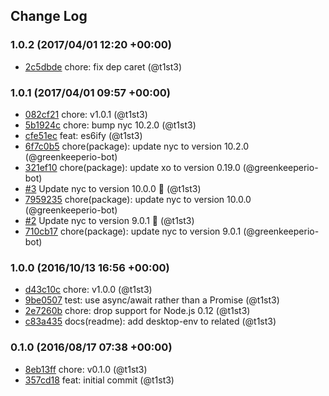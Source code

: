 ## Change Log

### 1.0.2 (2017/04/01 12:20 +00:00)
- [2c5dbde](https://github.com/t1st3/is-cinnamon/commit/2c5dbde3bf3f513cd0b2540ffac26a90bf7fadcb) chore: fix dep caret (@t1st3)

### 1.0.1 (2017/04/01 09:57 +00:00)
- [082cf21](https://github.com/t1st3/is-cinnamon/commit/082cf2107d886efd3ec6bda0b1e77c1b5e4fb566) chore: v1.0.1 (@t1st3)
- [5b1924c](https://github.com/t1st3/is-cinnamon/commit/5b1924c9011e86d850399f1e6838e02268d9415e) chore: bump nyc 10.2.0 (@t1st3)
- [cfe51ec](https://github.com/t1st3/is-cinnamon/commit/cfe51eccb6426ee3a327415e77b888894d8434b1) feat: es6ify (@t1st3)
- [6f7c0b5](https://github.com/t1st3/is-cinnamon/commit/6f7c0b592d15ceb68bf04bc57a41bb9bb7a9dabd) chore(package): update nyc to version 10.2.0 (@greenkeeperio-bot)
- [321ef10](https://github.com/t1st3/is-cinnamon/commit/321ef10ed2565a3c295735401c6cf14a3ce5f320) chore(package): update xo to version 0.19.0 (@greenkeeperio-bot)
- [#3](https://github.com/t1st3/is-cinnamon/pull/3) Update nyc to version 10.0.0 🚀 (@t1st3)
- [7959235](https://github.com/t1st3/is-cinnamon/commit/7959235d04529a35d683bdc0c3aa81b3b6f87801) chore(package): update nyc to version 10.0.0 (@greenkeeperio-bot)
- [#2](https://github.com/t1st3/is-cinnamon/pull/2) Update nyc to version 9.0.1 🚀 (@t1st3)
- [710cb17](https://github.com/t1st3/is-cinnamon/commit/710cb172e89b6e1183280b64c76b972f834454ae) chore(package): update nyc to version 9.0.1 (@greenkeeperio-bot)

### 1.0.0 (2016/10/13 16:56 +00:00)
- [d43c10c](https://github.com/t1st3/is-cinnamon/commit/d43c10ca7c89e8d9ed131a355251dc13cd1fe16e) chore: v1.0.0 (@t1st3)
- [9be0507](https://github.com/t1st3/is-cinnamon/commit/9be05078938d1bd25b16e69f82a63bcafa267fab) test: use async/await rather than a Promise (@t1st3)
- [2e7260b](https://github.com/t1st3/is-cinnamon/commit/2e7260b811fd4db14e4e1d2c97882308cc0ec820) chore: drop support for Node.js 0.12 (@t1st3)
- [c83a435](https://github.com/t1st3/is-cinnamon/commit/c83a435bb917b6b563cfcff4d4c185ea19c216b0) docs(readme): add desktop-env to related (@t1st3)

### 0.1.0 (2016/08/17 07:38 +00:00)
- [8eb13ff](https://github.com/t1st3/is-cinnamon/commit/8eb13ff9a609e7f92f727fb2ca062839d26d8973) chore: v0.1.0 (@t1st3)
- [357cd18](https://github.com/t1st3/is-cinnamon/commit/357cd18018f2b27f4d491b5e954483aa13b90aaa) feat: initial commit (@t1st3)